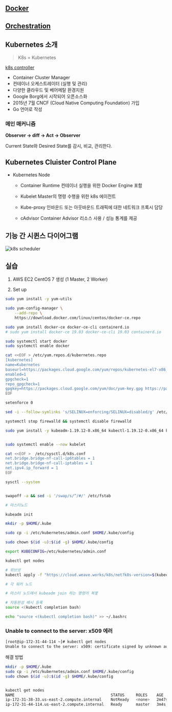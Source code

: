 ## [Docker](https://github.com/hyesungoh/learningFrontEnd/tree/master/k8s/Docker)

## [Orchestration](https://github.com/hyesungoh/learningFrontEnd/tree/master/k8s/Orchestration)

## Kubernetes 소개

> K8s = Kubernetes

[k8s controller](https://github.com/hyesungoh/learningWhatIWant/tree/master/k8s/k8s-controllers)

-   Container Cluster Manager
-   컨테이너 오케스트레이터 (실행 및 관리)
-   다양한 클라우드 및 베어메탈 환경지원
-   Google Borg에서 시작되어 오픈소스화
-   2015년 7월 CNCF (Cloud Native Computing Foundation) 가입
-   Go 언어로 작성

### 메인 매커니즘

**Observer -> diff -> Act -> Observer**

Current State와 Desired State를 감시, 비교, 관리한다.

## Kubernetes Cluister Control Plane

-   Kubernetes Node

    -   Container Runtime
        컨테이너 실행을 위한 Docker Engine 포함

    -   Kubelet
        Master의 명령 수행을 위한 k8s 에이전트

    -   Kube-proxy
        인바운드 또는 아웃바운드 트래픽에 대한 네트워크 프록시 담당

    -   cAdvisor
        Container Advisor 리소스 사용 / 성능 통계를 제공

## 기능 간 시퀸스 다이어그램

![k8s scheduler](https://user-images.githubusercontent.com/26461307/130236439-4eead740-a775-4f0d-9ffc-6bda4df05959.png)

## 실습

1. AWS EC2 CentOS 7 생성 (1 Master, 2 Worker)

2. Set up

```bash
sudo yum install -y yum-utils

sudo yum-config-manager \
    --add-repo \
    https://download.docker.com/linux/centos/docker-ce.repo

sudo yum install docker-ce docker-ce-cli containerd.io
# sudo yum install docker-ce 19.03 docker-ce-cli 19.03 containerd.io

sudo systemctl start docker
sudo systemctl enable docker

cat <<EOF > /etc/yum.repos.d/kubernetes.repo
[kubernetes]
name=Kubernetes
baseurl=https://packages.cloud.google.com/yum/repos/kubernetes-el7-x86_64
enabled=1
gpgcheck=1
repo_gpgcheck=1
gpgkey=https://packages.cloud.google.com/yum/doc/yum-key.gpg https://packages.cloud.google.com/yum/doc/rpm-package-key.gpg
EOF

setenforce 0

sed -i --follow-symlinks 's/SELINUX=enforcing/SELINUX=disabled/g' /etc/sysconfig/selinux

systemctl stop firewalld && systemctl disable firewalld

sudo yum install -y kubeadm-1.19.12-0.x86_64 kubectl-1.19.12-0.x86_64 kubelet-1.19.12-0.x86_64 --disableexcludes=kubernetes


sudo systemctl enable --now kubelet

cat <<EOF >  /etc/sysctl.d/k8s.conf
net.bridge.bridge-nf-call-ip6tables = 1
net.bridge.bridge-nf-call-iptables = 1
net.ipv4.ip_forward = 1
EOF

sysctl --system


swapoff -a && sed -i '/swap/s/^/#/' /etc/fstab
```

```bash
# 마스터노드

kubeadm init

mkdir -p $HOME/.kube

sudo cp -i /etc/kubernetes/admin.conf $HOME/.kube/config

sudo chown $(id -u):$(id -g) $HOME/.kube/config

export KUBECONFIG=/etc/kubernetes/admin.conf

kubectl get nodes

# 위브넷
kubectl apply -f "https://cloud.weave.works/k8s/net?k8s-version=$(kubectl version | base64 | tr -d '\n')"
```

```bash
# 각 워커 노드

# 마스터 노드에서 kubeadm join 하는 명령어 복붗
```

```bash
# 자동완성 배시 등록
source <(kubectl completion bash)

echo "source <(kubectl completion bash)" >> ~/.bashrc
```

### Unable to connect to the server: x509 에러

```bash
[root@ip-172-31-44-114 ~]# kubectl get nodes
Unable to connect to the server: x509: certificate signed by unknown authority (possibly because of "crypto/rsa: verification error" while trying to verify candidate authority certificate "kubernetes")
```

해결 방법

```bash
mkdir -p $HOME/.kube
sudo cp -i /etc/kubernetes/admin.conf $HOME/.kube/config
sudo chown $(id -u):$(id -g) $HOME/.kube/config


kubectl get nodes
NAME                                          STATUS     ROLES    AGE     VERSION
ip-172-31-38-33.us-east-2.compute.internal    NotReady   <none>   2m47s   v1.19.12
ip-172-31-44-114.us-east-2.compute.internal   Ready      master   3m4s    v1.19.12
```
